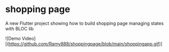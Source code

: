 # shopping page

A new Flutter project showing how to build shopping page managing states with BLOC lib

![Demo Video][(https://github.com/Ramy888/shoppingpage/blob/main/shoppingapp.gif)]
